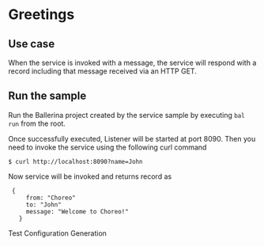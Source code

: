 # Greetings
## Use case
When the service is invoked with a message, the service will respond with a record including that message received via an HTTP GET.

## Run the sample
Run the Ballerina project created by the service sample by executing `bal run` from the root.

Once successfully executed, Listener will be started at port 8090. Then you need to invoke the service using the following curl command
```
$ curl http://localhost:8090?name=John
```
Now service will be invoked and returns record as  
```
 {
     from: "Choreo"
     to: "John"
     message: "Welcome to Choreo!"
   }
```

Test Configuration Generation
